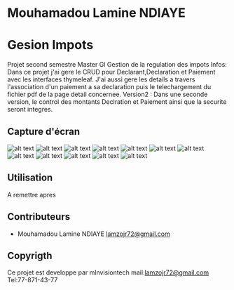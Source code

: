 # Mouhamadou Lamine NDIAYE
# Gesion Impots

Projet second semestre Master Gl
Gestion de la regulation des impots
Infos: Dans ce projet j'ai gere le CRUD pour Declarant,Declaration et Paiement avec les interfaces thymeleaf.
J'ai aussi gere les details a travers l'association d'un paiement a sa declaration puis le telechargement du fichier pdf de la page detail concernee.
Version2 : Dans une seconde version, le control des montants Declration et Paiement ainsi que la securite seront integres.

## Capture d'écran

![alt text](https://github.com/LamineOzilJr/GestionImpotJavaThymeleaf/blob/main/images/Accueil.png?raw=true)
![alt text](https://github.com/LamineOzilJr/GestionImpotJavaThymeleaf/blob/main/images/ListeDeclarants.png?raw=true)
![alt text](https://github.com/LamineOzilJr/GestionImpotJavaThymeleaf/blob/main/images/FormAdjoutDeclarant.png?raw=true)
![alt text](https://github.com/LamineOzilJr/GestionImpotJavaThymeleaf/blob/main/images/FormModifDeclarant.png?raw=true)
![alt text](https://github.com/LamineOzilJr/GestionImpotJavaThymeleaf/blob/main/images/ListeDeclarations.png?raw=true)
![alt text](https://github.com/LamineOzilJr/GestionImpotJavaThymeleaf/blob/main/images/FormAjoutDeclaration.png?raw=true)
![alt text](https://github.com/LamineOzilJr/GestionImpotJavaThymeleaf/blob/main/images/FormModifDeclaration.png?raw=true)
![alt text](https://github.com/LamineOzilJr/GestionImpotJavaThymeleaf/blob/main/images/ListePaiment.png?raw=true)
![alt text](https://github.com/LamineOzilJr/GestionImpotJavaThymeleaf/blob/main/images/FormPaiementDecla.png?raw=true)
![alt text](https://github.com/LamineOzilJr/GestionImpotJavaThymeleaf/blob/main/images/FormModifPaiement.png?raw=true)
![alt text](https://github.com/LamineOzilJr/GestionImpotJavaThymeleaf/blob/main/images/DetailPaiement.png?raw=true)
![alt text](https://github.com/LamineOzilJr/GestionImpotJavaThymeleaf/blob/main/images/PdfTelecharge.png?raw=true)



## Utilisation
A remettre apres

## Contributeurs

- Mouhamadou Lamine NDIAYE <lamzojr72@gmail.com>

## Copyrigth

Ce projet est developpe par mlnvisiontech mail:lamzojr72@gmail.com Tel:77-871-43-77
